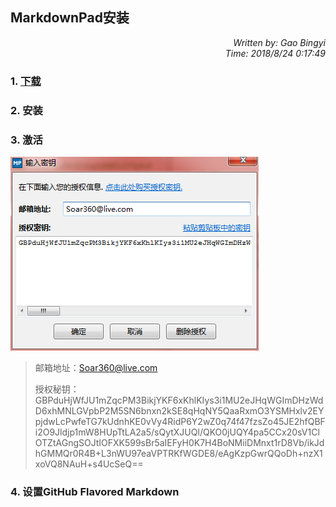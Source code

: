 ## MarkdownPad安装 ##
*<div align=right>Written by: Gao Bingyi</div>*
*<div align=right>Time: 2018/8/24 0:17:49</div>*
### 1. [下载](http://markdownpad.com/download.html) ###
### 2. 安装 ###
### 3. 激活 ###
![MarkdownPad激活](images/MarkdownPad激活.png)
> 邮箱地址：Soar360@live.com
>
> 授权秘钥：GBPduHjWfJU1mZqcPM3BikjYKF6xKhlKIys3i1MU2eJHqWGImDHzWdD6xhMNLGVpbP2M5SN6bnxn2kSE8qHqNY5QaaRxmO3YSMHxlv2EYpjdwLcPwfeTG7kUdnhKE0vVy4RidP6Y2wZ0q74f47fzsZo45JE2hfQBFi2O9Jldjp1mW8HUpTtLA2a5/sQytXJUQl/QKO0jUQY4pa5CCx20sV1ClOTZtAGngSOJtIOFXK599sBr5aIEFyH0K7H4BoNMiiDMnxt1rD8Vb/ikJdhGMMQr0R4B+L3nWU97eaVPTRKfWGDE8/eAgKzpGwrQQoDh+nzX1xoVQ8NAuH+s4UcSeQ==

### 4. 设置GitHub Flavored Markdown ###

